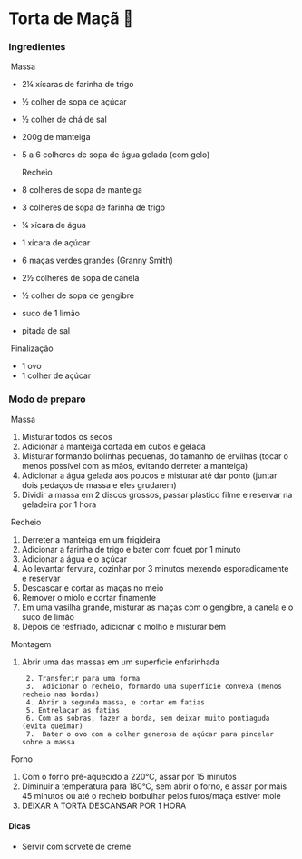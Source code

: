 # Torta de Maçã :green_apple:

### Ingredientes

​	Massa

- 2&frac14; xícaras de farinha de trigo

- &frac12; colher de sopa de açúcar

- &frac12; colher de chá de sal

- 200g de manteiga

- 5 a 6 colheres de sopa de água gelada (com gelo)

  

  Recheio

- 8 colheres de sopa de manteiga

- 3 colheres de sopa de farinha de trigo

- &frac14; xícara de água

- 1 xícara de açúcar

- 6 maças verdes grandes (Granny Smith)

- 2&frac12; colheres de sopa de canela

- &frac12; colher de sopa de gengibre

- suco de 1 limão

- pitada de sal



​	Finalização

- 1 ovo
- 1 colher de açúcar



### Modo de preparo

​	Massa

1. Misturar todos os secos
2. Adicionar a manteiga cortada em cubos e gelada
  3. Misturar formando bolinhas pequenas, do tamanho de ervilhas (tocar o menos possível com as mãos, evitando derreter a manteiga)
  4. Adicionar a água gelada aos poucos e misturar até dar ponto (juntar dois pedaços de massa e eles grudarem)
  5. Dividir a massa em 2 discos grossos, passar plástico filme e reservar na geladeira por 1 hora



​	Recheio

1. Derreter a manteiga em um frigideira
2. Adicionar a farinha de trigo e bater com fouet por 1 minuto
3. Adicionar a água e o açúcar
4. Ao levantar fervura, cozinhar por 3 minutos mexendo esporadicamente e reservar
5. Descascar e cortar as maças no meio
6. Remover o miolo e cortar finamente
7. Em uma vasilha grande, misturar as maças com o gengibre, a canela e o suco de limão
8. Depois de resfriado, adicionar o molho e misturar bem



​	Montagem

1. Abrir uma das massas em um superfície enfarinhada

      	2. Transferir para uma forma
      	3.  Adicionar o recheio, formando uma superfície convexa (menos recheio nas bordas)
      	4. Abrir a segunda massa, e cortar em fatias
      	5. Entrelaçar as fatias
      	6. Com as sobras, fazer a borda, sem deixar muito pontiaguda (evita queimar)
      	7.  Bater o ovo com a colher generosa de açúcar para pincelar sobre a massa



​	Forno

1. Com o forno pré-aquecido a 220°C, assar por 15 minutos
2. Diminuir a temperatura para 180°C, sem abrir o forno, e assar por mais 45 minutos ou até o recheio borbulhar pelos furos/maça estiver mole
3. DEIXAR A TORTA DESCANSAR POR 1 HORA



#### Dicas

- Servir com sorvete de creme